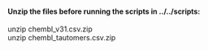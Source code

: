 #### Unzip the files before running the scripts in ../../scripts:
unzip chembl_v31.csv.zip\
unzip chembl_tautomers.csv.zip
